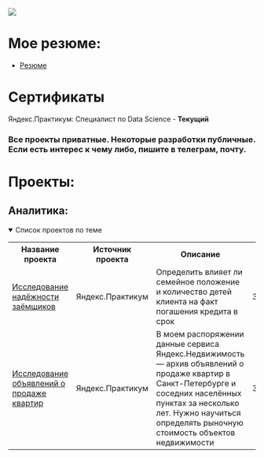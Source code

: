 ![](https://komarev.com/ghpvc/?username=YaroslavButorin)
<!--
**YaroslavButorin/YaroslavButorin** is a ✨ _special_ ✨ repository because its `README.md` (this file) appears on your GitHub profile.

Here are some ideas to get you started:

- 🔭 I’m currently working on ...
- 🌱 I’m currently learning ...
- 👯 I’m looking to collaborate on ...
- 🤔 I’m looking for help with ...
- 💬 Ask me about ...
- 📫 How to reach me: ...
- 😄 Pronouns: ...
- ⚡ Fun fact: ...
-->
# Мое резюме:
 - [Резюме](https://github.com/YaroslavButorin/YaroslavButorin/blob/main/Butorin%20Yaroslav%20Olegovich.pdf)
# Сертификаты
Яндекс.Практикум: Специалист по Data Science - <b>Текущий</b>
### Все проекты приватные. Некоторые разработки публичные. Если есть интерес к чему либо, пишите в телеграм, почту.
# Проекты:
## Аналитика:
<details open>
  <summary>Список проектов по теме</summary>
<table>
<tr>
  <th>Название проекта</th>
  <th>Источник проекта</th>
  <th>Описание</th>
  <th>Статус проекта</th>
</tr> 
<tr>
  <td><a href = "https://github.com/YaroslavButorin/Data-preparation-for-credit-scoring/blob/main/%D0%98%D1%81%D1%81%D0%BB%D0%B5%D0%B4%D0%BE%D0%B2%D0%B0%D0%BD%D0%B8%D0%B5%20%D0%BD%D0%B0%D0%B4%D1%91%D0%B6%D0%BD%D0%BE%D1%81%D1%82%D0%B8%20%D0%B7%D0%B0%D1%91%D0%BC%D1%89%D0%B8%D0%BA%D0%BE%D0%B2.ipynb">Исследование надёжности заёмщиков</a></td>
  <td>Яндекс.Практикум</td>
  <td>	Определить влияет ли семейное положение и количество детей клиента на факт погашения кредита в срок</td>
  <td>Завершен</td>
</tr>
<tr>
  <td><a href = "https://github.com/YaroslavButorin/Data-preparation-and-visualize-for-estate-market/blob/main/research_estate_market.ipynb"</a>Исследование объявлений о продаже квартир</td>
  <td>Яндекс.Практикум</td>
  <td>В моем распоряжении данные сервиса Яндекс.Недвижимость — архив объявлений о продаже квартир в Санкт-Петербурге и соседних населённых пунктах за несколько лет. Нужно научиться определять рыночную стоимость объектов недвижимости</td>
  <td>Завершен</td>
</tr>

